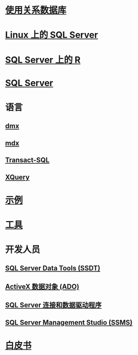 # [使用关系数据库](./relational-databases/toc.md)
        
# [Linux 上的 SQL Server](./linux/TOC.md)        
        
# [SQL Server 上的 R](./advanced-analytics/r-services/toc.md)        
        
# [SQL Server](./sql-server/toc.md)        
        
# 语言        
## [dmx](./dmx/toc.md)        
## [mdx](./mdx/toc.md)        
## [Transact-SQL](./t-sql/toc.md)        
## [XQuery](./xquery/toc.md)        
        
# [示例](./sample/TOC.md)        
        
# [工具](./tools/toc.md)        
        
# 开发人员        
## [SQL Server Data Tools (SSDT)](./ssdt/TOC.md)        
## [ActiveX 数据对象 (ADO)](./ado/TOC.md)        
## [SQL Server 连接和数据驱动程序](./connect/TOC.md)        
## [SQL Server Management Studio (SSMS)](./ssms/TOC.md)        
        
# [白皮书](./whitepapers/toc.md)
